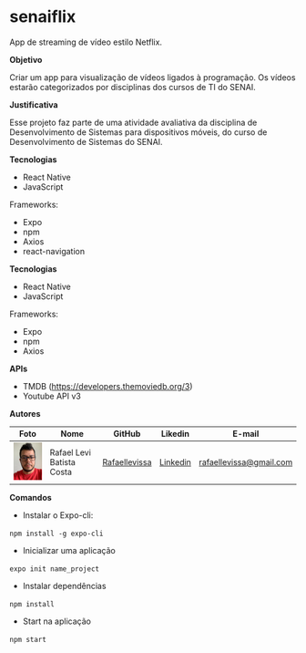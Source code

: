 # senaiflix
App de streaming de vídeo estilo Netflix.

**Objetivo**

Criar um app para visualização de vídeos ligados à programação. Os vídeos estarão categorizados por disciplinas dos cursos de TI do SENAI.

**Justificativa**

Esse projeto faz parte de uma atividade avaliativa da disciplina de Desenvolvimento de Sistemas para dispositivos móveis, do curso de Desenvolvimento de Sistemas do SENAI.

**Tecnologias**

- React Native
- JavaScript

Frameworks:

- Expo
- npm
- Axios
- react-navigation

**Tecnologias**

- React Native
- JavaScript

Frameworks:

- Expo
- npm
- Axios

**APIs**

- TMDB (https://developers.themoviedb.org/3)
- Youtube API v3

**Autores**

Foto | Nome | GitHub | Likedin | E-mail
---- | ---- | ------ | ------- | ------
<img src="doc/levi.jpeg" width="100px"> | Rafael Levi Batista Costa | [Rafaellevissa](https://github.com/rafaellevissa) | [Linkedin](https://www.linkedin.com/in/rafael-costa-8791b258/) | rafaellevissa@gmail.com

**Comandos**

* Instalar o Expo-cli:

`npm install -g expo-cli`

* Inicializar uma aplicação

`expo init name_project`

* Instalar dependências

`npm install`

* Start na aplicação

`npm start`